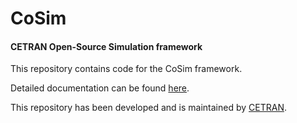 # CoSim

#### CETRAN Open-Source Simulation framework

This repository contains code for the CoSim framework.

Detailed documentation can be found [here](https://cetran-sg.github.io/CoSim/).

This repository has been developed and is maintained by [CETRAN](https://cetran.sg/).